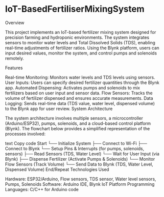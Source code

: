 # IoT-BasedFertiliserMixingSystem

Overview

This project implements an IoT-based fertilizer mixing system designed for precision farming and hydroponic environments. The system integrates sensors to monitor water levels and Total Dissolved Solids (TDS), enabling real-time adjustments of fertilizer ratios. Using the Blynk platform, users can input desired values, monitor the system, and control pumps and solenoids remotely.

Features

Real-time Monitoring: Monitors water levels and TDS levels using sensors.
User Inputs: Users can specify desired fertilizer quantities through the Blynk app.
Automated Dispensing: Activates pumps and solenoids to mix fertilizers based on user input and sensor data.
Flow Sensors: Tracks the volume of fertilizer dispensed and ensures accurate measurements.
Data Logging: Sends real-time data (TDS value, water level, dispensed volume) to the Blynk app for user review.
System Architecture

The system architecture involves multiple sensors, a microcontroller (Arduino/ESP32), pumps, solenoids, and a cloud-based control platform (Blynk). The flowchart below provides a simplified representation of the processes involved:

text
Copy code
Start
 └── Initialize System
      ├── Connect to Wi-Fi
      ├── Connect to Blynk
      └── Setup Pins & Interrupts (for pumps, solenoids, sensors)
           ├── Read Sensors (TDS, Water Level)
           └── Wait for User Input (via Blynk)
                ├── Dispense Fertilizer (Activate Pumps & Solenoids)
                └── Monitor Flow Sensors (Track Volume)
 └── Send Data to Blynk (TDS, Water Level, Dispensed Volume)
End/Repeat
Technologies Used

Hardware: ESP32/Arduino, Flow sensors, TDS sensor, Water level sensors, Pumps, Solenoids
Software: Arduino IDE, Blynk IoT Platform
Programming Languages: C/C++ for Arduino code
